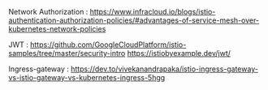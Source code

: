 
Network Authorization : https://www.infracloud.io/blogs/istio-authentication-authorization-policies/#advantages-of-service-mesh-over-kubernetes-network-policies



JWT : https://github.com/GoogleCloudPlatform/istio-samples/tree/master/security-intro
https://istiobyexample.dev/jwt/


Ingress-gateway : https://dev.to/vivekanandrapaka/istio-ingress-gateway-vs-istio-gateway-vs-kubernetes-ingress-5hgg